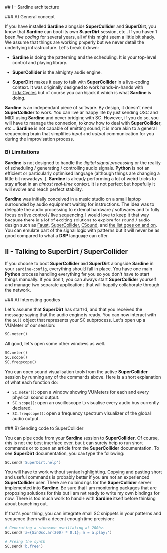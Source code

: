 ## I - Sardine architecture

### A) General concept

If you have installed **Sardine** alongside **SuperCollider** and **SuperDirt**, you know that **Sardine** can boot its own **SuperDirt** session, etc.. If you haven't been *live coding* for several years, all of this might seem a little bit shady. We assume that things are working properly but we never detail the underlying infrastructure. Let's break it down:

- **Sardine** is doing the patterning and the scheduling. It is your top-level control and playing library.

- **SuperCollider** is the almighty audio engine.

- **SuperDirt** makes it easy to talk with **SuperCollider** in a live-coding context. It was originally designed to work hands-in-hands with [TidalCycles](https://tidalcycles.org) but of course you can hijack it which is what **Sardine** is doing.

**Sardine** is an independant piece of software. By design, it doesn't need **SuperCollider** to work. You can live an happy life by just sending OSC and MIDI using **Sardine** and never bridging with SC. However, if you do so, you will have to manage the connexion, to know how to deal with **SuperCollider**, etc... **Sardine** is not capable of emitting sound, it is more akin to a general sequencing brain that simplifies *input* and *output* communication for you during the improvisation process.

### B) Limitations

**Sardine** is not designed to handle the *digital signal processing* or the reality of scheduling / generating / controlling audio signals. **Python** is not an efficient or particularly optimised language (although things are changing a little bit nowadays..). **Sardine** is already performing a lot of weird tricks to stay afloat in an *almost real-time* context. It is not perfect but hopefully it will evolve and reach perfect stability.

**Sardine** was initially conceived in a music studio on a small laptop surrounded by audio equipment waiting for instructions. The idea was to delegate the audio processing to external hardware / softwares and to fully focus on live control / live sequencing. I would love to keep it that way because there is a lof of exciting solutions to explore for sound / audio design such as [Faust](https://faust.grame.fr/), [SuperCollider](https://supercollider.github.io/), [CSound](https://csound.com/), and [the list goes on and on](https://github.com/ciconia/awesome-music). You can emulate part of the signal logic with patterns but it will never be as good compared to what a **DSP** language can offer.

## II - Talking to SuperDirt / SuperCollider

If you choose to boot **SuperCollider** and **SuperDirt** alongside **Sardine** in your `sardine-config`, everything should fall in place. You have one main **Python** process handling everything for you so you don't have to start things manually. If you don't, you can always start **SuperCollider** yourself and manage two separate applications that will happily collaborate through the network.

### A) Interesting goodies

Let's assume that **SuperDirt** has started, and that you received the message saying that the audio engine is ready. You can now interact with the `SC()` object that represents your SC subprocess. Let's open up a VUMeter of our session:


```python
SC.meter()
```

All good, let's open some other windows as well.

```python
SC.meter()
SC.scope()
SC.freqscope()
```
You can open sound visualisation tools from the active **SuperCollider** session by running any of the commands above. Here is a short explanation of what each function do:

- `SC.meter()`: open a window showing VUMeters for each and every physical sound output.
- `SC.scope()`: open an oscilloscope to visualise every audio bus currently declared.
- `SC.freqscope()`: open a frequency spectrum visualizer of the global audio output.


### B) Sending code to SuperCollider

You can pipe code from your **Sardine** session to **SuperCollider**. Of course, this is not the best interface ever, but it can surely help to run short commands or to open an article from the **SuperCollider** documentation. To see **SuperDirt** documentation, you can type the following:

```python
SC.send('SuperDirt.help')
```

You will have to work without syntax highlighting. Copying and pasting short and useful commands is probably better if you are not an experienced **SuperCollider** user. There are no bindings for the **SuperCollider** server implemented into **Sardine**. Be sure that I am monitoring packages that are proposing solutions for this but I am not ready to write my own bindings for now. There is too much work to handle with **Sardine** itself before thinking about branching out.

If that's your thing, you can integrate small SC snippets in your patterns and sequence them with a decent enough time precision:

```python
# Generating a sinewave oscillating at 200hz.
SC.send('a={SinOsc.ar(200) * 0.1}; b = a.play;')

# Freing the synth
SC.send('b.free')
```